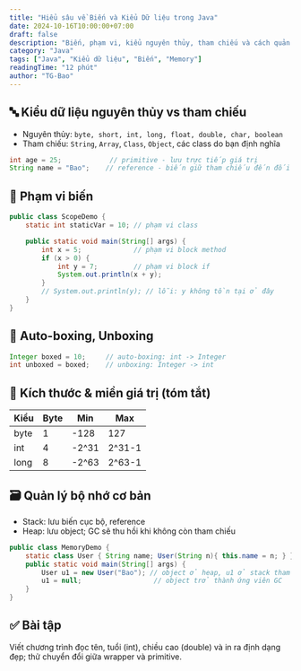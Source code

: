 ```yaml
---
title: "Hiểu sâu về Biến và Kiểu Dữ liệu trong Java"
date: 2024-10-16T10:00:00+07:00
draft: false
description: "Biến, phạm vi, kiểu nguyên thủy, tham chiếu và cách quản lý bộ nhớ cơ bản"
category: "Java"
tags: ["Java", "Kiểu dữ liệu", "Biến", "Memory"]
readingTime: "12 phút"
author: "TG-Bao"
---
```


## 🔤 Kiểu dữ liệu nguyên thủy vs tham chiếu

- Nguyên thủy: `byte, short, int, long, float, double, char, boolean`
- Tham chiếu: `String`, `Array`, `Class`, `Object`, các class do bạn định nghĩa

```java
int age = 25;            // primitive - lưu trực tiếp giá trị
String name = "Bao";    // reference - biến giữ tham chiếu đến đối tượng String
```

## 📐 Phạm vi biến

```java
public class ScopeDemo {
    static int staticVar = 10; // phạm vi class

    public static void main(String[] args) {
        int x = 5;             // phạm vi block method
        if (x > 0) {
            int y = 7;         // phạm vi block if
            System.out.println(x + y);
        }
        // System.out.println(y); // lỗi: y không tồn tại ở đây
    }
}
```

## 🧠 Auto-boxing, Unboxing

```java
Integer boxed = 10;     // auto-boxing: int -> Integer
int unboxed = boxed;    // unboxing: Integer -> int
```

## 🧮 Kích thước & miền giá trị (tóm tắt)

| Kiểu | Byte | Min | Max |
|-----|------|-----|-----|
| byte | 1 | -128 | 127 |
| int | 4 | -2^31 | 2^31-1 |
| long | 8 | -2^63 | 2^63-1 |

## 🗃️ Quản lý bộ nhớ cơ bản

- Stack: lưu biến cục bộ, reference
- Heap: lưu object; GC sẽ thu hồi khi không còn tham chiếu

```java
public class MemoryDemo {
    static class User { String name; User(String n){ this.name = n; } }
    public static void main(String[] args) {
        User u1 = new User("Bao"); // object ở heap, u1 ở stack tham chiếu đến
        u1 = null;                  // object trở thành ứng viên GC
    }
}
```

## ✅ Bài tập
Viết chương trình đọc tên, tuổi (int), chiều cao (double) và in ra định dạng đẹp; thử chuyển đổi giữa wrapper và primitive.


